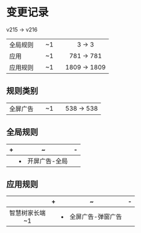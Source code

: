 # 变更记录

v215 -> v216

||||||
|-|:-:|:-:|:-:|:-:|
|全局规则||~1||3 -> 3|
|应用||~1||781 -> 781|
|应用规则||~1||1809 -> 1809|

## 规则类别

||||||
|-|:-:|:-:|:-:|:-:|
|全屏广告||~1||538 -> 538|

## 全局规则

|+|~|-|
|-|-|-|
||<li>开屏广告-全局||

## 应用规则

||+|~|-|
|:-:|-|-|-|
|智慧树家长端<br>~1||<li>全屏广告-弹窗广告||
